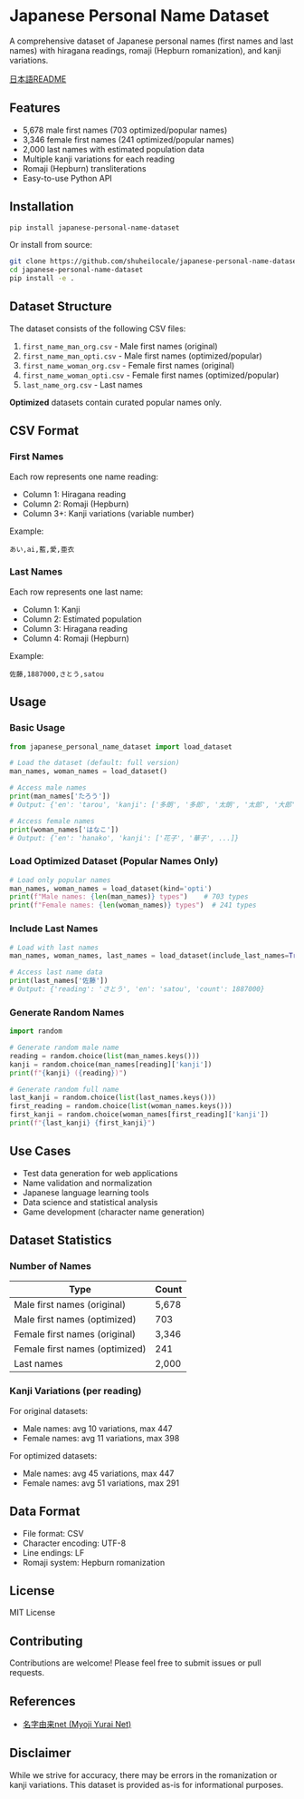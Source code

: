 # Japanese Personal Name Dataset

A comprehensive dataset of Japanese personal names (first names and last names) with hiragana readings, romaji (Hepburn romanization), and kanji variations.

[日本語README](README.md)

## Features

- 5,678 male first names (703 optimized/popular names)
- 3,346 female first names (241 optimized/popular names)
- 2,000 last names with estimated population data
- Multiple kanji variations for each reading
- Romaji (Hepburn) transliterations
- Easy-to-use Python API

## Installation

```bash
pip install japanese-personal-name-dataset
```

Or install from source:

```bash
git clone https://github.com/shuheilocale/japanese-personal-name-dataset.git
cd japanese-personal-name-dataset
pip install -e .
```

## Dataset Structure

The dataset consists of the following CSV files:

1. `first_name_man_org.csv` - Male first names (original)
2. `first_name_man_opti.csv` - Male first names (optimized/popular)
3. `first_name_woman_org.csv` - Female first names (original)
4. `first_name_woman_opti.csv` - Female first names (optimized/popular)
5. `last_name_org.csv` - Last names

**Optimized** datasets contain curated popular names only.

## CSV Format

### First Names

Each row represents one name reading:
- Column 1: Hiragana reading
- Column 2: Romaji (Hepburn)
- Column 3+: Kanji variations (variable number)

Example:
```
あい,ai,藍,愛,亜衣
```

### Last Names

Each row represents one last name:
- Column 1: Kanji
- Column 2: Estimated population
- Column 3: Hiragana reading
- Column 4: Romaji (Hepburn)

Example:
```
佐藤,1887000,さとう,satou
```

## Usage

### Basic Usage

```python
from japanese_personal_name_dataset import load_dataset

# Load the dataset (default: full version)
man_names, woman_names = load_dataset()

# Access male names
print(man_names['たろう'])
# Output: {'en': 'tarou', 'kanji': ['多朗', '多郎', '太朗', '太郎', '大郎']}

# Access female names
print(woman_names['はなこ'])
# Output: {'en': 'hanako', 'kanji': ['花子', '華子', ...]}
```

### Load Optimized Dataset (Popular Names Only)

```python
# Load only popular names
man_names, woman_names = load_dataset(kind='opti')
print(f"Male names: {len(man_names)} types")    # 703 types
print(f"Female names: {len(woman_names)} types")  # 241 types
```

### Include Last Names

```python
# Load with last names
man_names, woman_names, last_names = load_dataset(include_last_names=True)

# Access last name data
print(last_names['佐藤'])
# Output: {'reading': 'さとう', 'en': 'satou', 'count': 1887000}
```

### Generate Random Names

```python
import random

# Generate random male name
reading = random.choice(list(man_names.keys()))
kanji = random.choice(man_names[reading]['kanji'])
print(f"{kanji} ({reading})")

# Generate random full name
last_kanji = random.choice(list(last_names.keys()))
first_reading = random.choice(list(woman_names.keys()))
first_kanji = random.choice(woman_names[first_reading]['kanji'])
print(f"{last_kanji} {first_kanji}")
```

## Use Cases

- Test data generation for web applications
- Name validation and normalization
- Japanese language learning tools
- Data science and statistical analysis
- Game development (character name generation)

## Dataset Statistics

### Number of Names

| Type | Count |
|------|-------|
| Male first names (original) | 5,678 |
| Male first names (optimized) | 703 |
| Female first names (original) | 3,346 |
| Female first names (optimized) | 241 |
| Last names | 2,000 |

### Kanji Variations (per reading)

For original datasets:
- Male names: avg 10 variations, max 447
- Female names: avg 11 variations, max 398

For optimized datasets:
- Male names: avg 45 variations, max 447
- Female names: avg 51 variations, max 291

## Data Format

- File format: CSV
- Character encoding: UTF-8
- Line endings: LF
- Romaji system: Hepburn romanization

## License

MIT License

## Contributing

Contributions are welcome! Please feel free to submit issues or pull requests.

## References

- [名字由来net (Myoji Yurai Net)](https://myoji-yurai.net/prefectureRanking.htm)

## Disclaimer

While we strive for accuracy, there may be errors in the romanization or kanji variations. This dataset is provided as-is for informational purposes.
